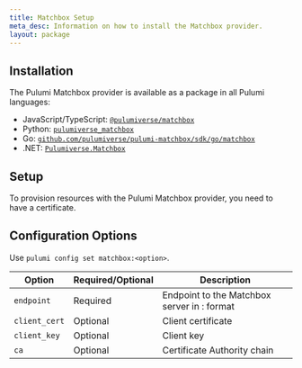 ```yaml
---
title: Matchbox Setup
meta_desc: Information on how to install the Matchbox provider.
layout: package
---
```


## Installation

The Pulumi Matchbox provider is available as a package in all Pulumi languages:

* JavaScript/TypeScript: [`@pulumiverse/matchbox`](https://www.npmjs.com/package/@pulumiverse/matchbox)
* Python: [`pulumiverse_matchbox`](https://pypi.org/project/pulumiverse-matchbox/)
* Go: [`github.com/pulumiverse/pulumi-matchbox/sdk/go/matchbox`](https://pkg.go.dev/github.com/pulumiverse/pulumi-matchbox/sdk/go/matchbox)
* .NET: [`Pulumiverse.Matchbox`](https://www.nuget.org/packages/Pulumiverse.Matchbox)

## Setup

To provision resources with the Pulumi Matchbox provider, you need to have a certificate. 

## Configuration Options

Use `pulumi config set matchbox:<option>`.

| Option | Required/Optional | Description |
|-----|------|----|
| `endpoint`| Required | Endpoint to the Matchbox server in <host>:<port> format |
| `client_cert`| Optional | Client certificate |
| `client_key`| Optional | Client key |
| `ca`| Optional | Certificate Authority chain |

